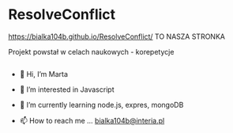 # ResolveConflict
https://bialka104b.github.io/ResolveConflict/ TO NASZA STRONKA

Projekt powstał w celach naukowych - korepetycje


<img src="tu wklej link obrazka" alt=""/>


- 👋 Hi, I’m Marta

- 👀 I’m interested in Javascript

- 🌱 I’m currently learning node.js, expres, mongoDB
<!-- - 💞️ I’m looking to collaborate on ... -->
- 📫 How to reach me ... bialka104b@interia.pl

<!---
bialka104b/bialka104b is a ✨ special ✨ repository because its `README.md` (this file) appears on your GitHub profile.
You can click the Preview link to take a look at your changes.
--->
